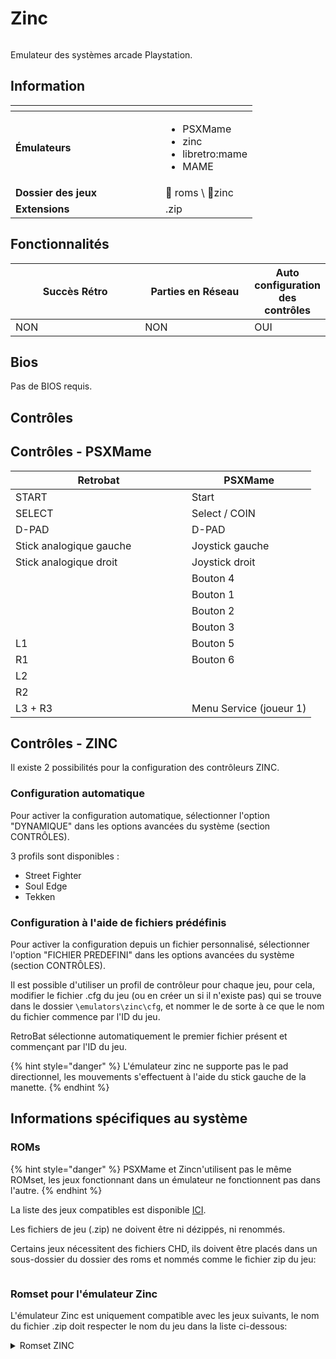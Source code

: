 # Zinc



<div align="left"><figure><img src="https://github.com/fabricecaruso/es-theme-carbon/blob/master/art/logos/zinc.png?raw=true" alt=""><figcaption></figcaption></figure></div>

Emulateur des systèmes arcade Playstation.

## Information

<table data-header-hidden><thead><tr><th width="224"></th><th></th></tr></thead><tbody><tr><td><strong>Émulateurs</strong></td><td><ul><li>PSXMame</li><li>zinc</li><li>libretro:mame</li><li>MAME</li></ul></td></tr><tr><td><strong>Dossier des jeux</strong></td><td><span data-gb-custom-inline data-tag="emoji" data-code="1f4c2">📂</span> roms \ <span data-gb-custom-inline data-tag="emoji" data-code="1f4c2">📂</span>zinc</td></tr><tr><td><strong>Extensions</strong></td><td>.zip</td></tr></tbody></table>

## Fonctionnalités

<table><thead><tr><th width="245">Succès Rétro</th><th width="200">Parties en Réseau</th><th>Auto configuration des contrôles</th></tr></thead><tbody><tr><td>NON</td><td>NON</td><td>OUI</td></tr></tbody></table>

## Bios

Pas de BIOS requis.

## Contrôles

## Contrôles - PSXMame

<table><thead><tr><th width="266">Retrobat</th><th>PSXMame</th></tr></thead><tbody><tr><td>START</td><td>Start</td></tr><tr><td>SELECT</td><td>Select / COIN</td></tr><tr><td>D-PAD</td><td>D-PAD</td></tr><tr><td>Stick analogique gauche</td><td>Joystick gauche</td></tr><tr><td>Stick analogique droit</td><td>Joystick droit</td></tr><tr><td><img src="../../../.gitbook/assets/image (33).png" alt=""></td><td>Bouton 4</td></tr><tr><td><img src="../../../.gitbook/assets/image (20).png" alt=""></td><td>Bouton 1</td></tr><tr><td><img src="../../../.gitbook/assets/image (7).png" alt=""></td><td>Bouton 2</td></tr><tr><td><img src="../../../.gitbook/assets/image (35).png" alt=""></td><td>Bouton 3</td></tr><tr><td>L1</td><td>Bouton 5</td></tr><tr><td>R1</td><td>Bouton 6</td></tr><tr><td>L2</td><td></td></tr><tr><td>R2</td><td></td></tr><tr><td>L3 + R3</td><td>Menu Service (joueur 1)</td></tr></tbody></table>

## Contrôles - ZINC

Il existe 2 possibilités pour la configuration des contrôleurs ZINC.

### Configuration automatique

Pour activer la configuration automatique, sélectionner l'option "DYNAMIQUE" dans les options avancées du système (section CONTRÔLES).

3 profils sont disponibles :

* Street Fighter
* Soul Edge
* Tekken

### Configuration à l'aide de fichiers prédéfinis

Pour activer la configuration depuis un fichier personnalisé, sélectionner l'option "FICHIER PREDEFINI" dans les options avancées du système (section CONTRÔLES).

Il est possible d'utiliser un profil de contrôleur pour chaque jeu, pour cela, modifier le fichier .cfg du jeu (ou en créer un si il n'existe pas) qui se trouve dans le dossier `\emulators\zinc\cfg`, et nommer le de sorte à ce que le nom du fichier commence par l'ID du jeu.

RetroBat sélectionne automatiquement le premier fichier présent et commençant par l'ID du jeu.



{% hint style="danger" %}
L'émulateur zinc ne supporte pas le pad directionnel, les mouvements s'effectuent à l'aide du stick gauche de la manette.
{% endhint %}

## Informations spécifiques au système

### ROMs

{% hint style="danger" %}
PSXMame et Zincn'utilisent pas le même ROMset, les jeux fonctionnant dans un émulateur ne fonctionnent pas dans l'autre.
{% endhint %}

La liste des jeux compatibles est disponible [ICI](https://emulation.gametechwiki.com/index.php/ZiNc).

Les fichiers de jeu (.zip) ne doivent être ni dézippés, ni renommés.

Certains jeux nécessitent des fichiers CHD, ils doivent être placés dans un sous-dossier du dossier des roms et nommés comme le fichier zip du jeu:

<div align="left"><figure><img src="https://i.imgur.com/w68hUHc.png" alt=""><figcaption></figcaption></figure></div>

### Romset pour l'émulateur Zinc

L'émulateur Zinc est uniquement compatible avec les jeux suivants, le nom du fichier .zip doit respecter le nom du jeu dans la liste ci-dessous:

<details>

<summary>Romset ZINC</summary>

·         starglad

·         sfex

·         sfexj

·         sfexa

·         sfexp

·         sfexpu

·         sfexpj

·         sfex

·         sfexj

·         sfexp

·         sfexpj

·         sfexpa

·         plsmaswd

·         stargld

·         rvschola

·         jgakuen

·         rvschool

·         shiryu

·         strider

·         kikaioh

·         techromn

·         ts

·         tsj

·         tgmj

·         sncwgltd

·         beastrzb

·         beastrzr

·         bldyror

·         brvblade

·         psyforcj

·         psyforce

·         psyfrcex

·         mgcldtex

·         raystorj

·         raystorm

·         ftimpcta

·         gdarius

·         gdarius

·         danceyes

·         xevidg

·         starswep

·         myangel

·         tekkenb

·         tekkena

·         tekken

·         tekkena

·         tekkenb

·         tekken

·         souledga

·         souledgb

·         souledge

·         dunkmnia

·         dunkmnic

·         primglex

·         weddingr

·         hyperath

·         pbball

·         susume

·         fgtlayer

·         ehrgeiz

·         tekken

·         mrdrillr

·         aquarush

·         pacapp

·         glpracr

·         shngmtkb

·         cbaj

·         doapp

·         tondemo

·         mfjump

·         hvnsgate

</details>
